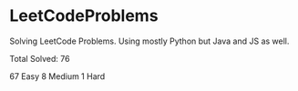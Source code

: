 # LeetCodeProblems
Solving LeetCode Problems. Using mostly Python but Java and JS as well. 

Total Solved: 76

67 Easy
8 Medium 
1 Hard
